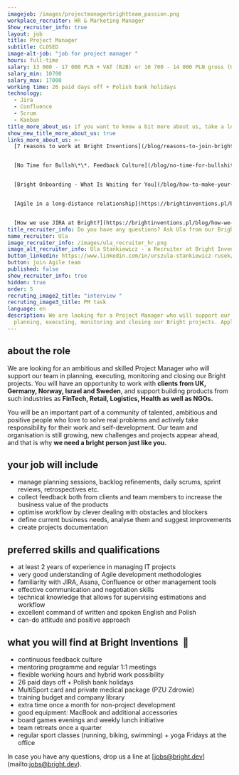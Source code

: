 ```yaml
---
imagejob: /images/projectmanagerbrightteam_passion.png
workplace_recruiter: HR & Marketing Manager
Show_recruiter_info: true
layout: job
title: Project Manager
subtitle: CLOSED
image-alt-job: "job for project manager "
hours: full-time
salary: 13 000 - 17 000 PLN + VAT (B2B) or 10 700 - 14 000 PLN gross (UoP)
salary_min: 10700
salary_max: 17000
working time: 26 paid days off + Polish bank holidays
technology:
  - Jira
  - Confluence
  - Scrum
  - Kanban
title_more_about_us: if you want to know a bit more about us, take a look below 🙋🏻‍♀️🙋🏻‍♂️
show_new_title_more_about_us: true
links_more_about_us: >-
  [7 reasons to work at Bright Inventions](/blog/reasons-to-join-bright)


  [No Time for Bullsh\*\*. Feedback Culture](/blog/no-time-for-bullshit-feedback-culture/)


  [Bright Onboarding - What Is Waiting for You](/blog/how-to-make-your-onboarding-bright)


  [Agile in a long-distance relationship](https://brightinventions.pl/blog/agile-in-a-long-distance-relationship/)


  [How we use JIRA at Bright?](https://brightinventions.pl/blog/how-we-use-jira-at-bright/)
title_recruiter_info: Do you have any questions? Ask Ula from our Bright team!
name_recruiter: Ula
image_recruiter_info: /images/ula_recruiter_hr.png
image_alt_recruiter_info: Ula Stankiewicz - a Recruiter at Bright Inventions
button_linkedin: https://www.linkedin.com/in/urszula-stankiewicz-rusek/
button: join Agile team
published: false
show_recruiter_info: true
hidden: true
order: 5
recruting_image2_title: "interview "
recruting_image3_title: PM task
language: en
description: We are looking for a Project Manager who will support our team in
  planning, executing, monitoring and closing our Bright projects. Apply!
---
```

## **about the role**

We are looking for an ambitious and skilled Project Manager who will support our team in planning, executing, monitoring and closing our Bright projects. You will have an opportunity to work with **clients from UK, Germany, Norway, Israel and Sweden**, and support building products from such industries as **FinTech, Retail, Logistics, Health as well as NGOs.**

You will be an important part of a community of talented, ambitious and positive people who love to solve real problems and actively take responsibility for their work and self-development. Our team and organisation is still growing, new challenges and projects appear ahead, and that is why **we need a bright person just like you.** 

## **your job will include**

* manage planning sessions, backlog refinements, daily scrums, sprint reviews, retrospectives etc.
* collect feedback both from clients and  team members to increase the business value of the products
* optimise workflow by clever dealing with obstacles and blockers
* define current business needs, analyse them and suggest improvements 
* create projects documentation

## **preferred skills and qualifications**

* at least 2 years of experience in managing IT projects
* very good understanding of Agile development methodologies  
* familiarity with JIRA, Asana, Confluence or other management tools 
* effective communication and negotiation skills 
* technical knowledge that allows for supervising estimations and workflow 
* excellent command of written and spoken English and Polish
* can-do attitude and positive approach 

## **what you will find at Bright Inventions**  **🧡**

* continuous feedback culture 
* mentoring programme and regular 1:1 meetings
* flexible working hours and hybrid work possibility
* 26 paid days off + Polish bank holidays
* MultiSport card and private medical package (PZU Zdrowie) 
* training budget and company library  
* extra time once a month for non-project development  
* good equipment: MacBook and additional accessories
* board games evenings and weekly lunch initiative 
* team retreats once a quarter
* regular sport classes (running, biking, swimming) + yoga Fridays at the office 

In case you have any questions, drop us a line at [jobs@bright.dev] (mailto:jobs@bright.dev).
